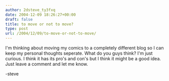 ```yaml
---
author: 2dsteve_ty3fxq
date: 2004-12-09 18:26:27+00:00
draft: false
title: to move or not to move?
type: post
url: /2004/12/09/to-move-or-not-to-move/
---
```


I'm thinking about moving my comics to a completely different blog so I can keep my personal thoughts seperate. What do you guys think? I'm just curious. I think it has its pro's and con's but I think it might be a good idea. Just leave a comment and let me know.

-steve

